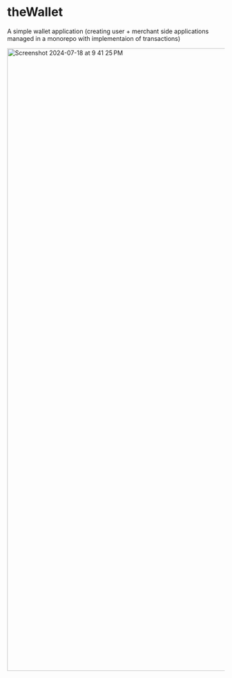 # theWallet
A simple wallet application (creating user + merchant side applications managed in a monorepo with implementaion of transactions)


<img width="1440" alt="Screenshot 2024-07-18 at 9 41 25 PM" src="https://github.com/user-attachments/assets/07aef022-81d0-44b8-a714-f33570f2c2b5">

